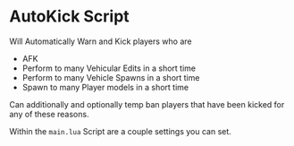 # AutoKick Script

Will Automatically Warn and Kick players who are
- AFK
- Perform to many Vehicular Edits in a short time
- Perform to many Vehicle Spawns in a short time
- Spawn to many Player models in a short time

Can additionally and optionally temp ban players that have been kicked for any of these reasons.

Within the `main.lua` Script are a couple settings you can set.